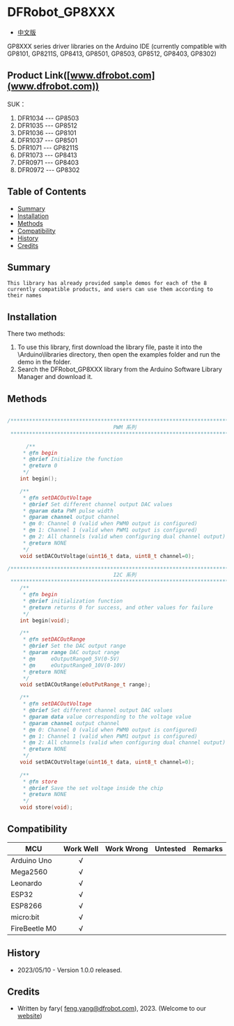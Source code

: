 # DFRobot_GP8XXX

* [中文版](./README_CN.md)

GP8XXX series driver libraries on the Arduino IDE (currently compatible with GP8101, GP8211S, GP8413, GP8501, GP8503, GP8512, GP8403, GP8302)

## Product Link([www.dfrobot.com](www.dfrobot.com))

SUK：

1. DFR1034 --- GP8503
2. DFR1035 --- GP8512
3. DFR1036 --- GP8101
4. DFR1037 --- GP8501
5. DFR1071 --- GP8211S
6. DFR1073 --- GP8413
7. DFR0971 --- GP8403
8. DFR0972 --- GP8302

## Table of Contents

  - [Summary](#summary)
  - [Installation](#installation)
  - [Methods](#methods)
  - [Compatibility](#compatibility)
  - [History](#history)
  - [Credits](#credits)

## Summary
    This library has already provided sample demos for each of the 8 currently compatible products, and users can use them according to their names
## Installation

There two methods: 
1. To use this library, first download the library file, paste it into the \Arduino\libraries directory, then open the examples folder and run the demo in the folder.
2. Search the DFRobot_GP8XXX library from the Arduino Software Library Manager and download it.

## Methods

```C++

/**************************************************************************
                                  PWM 系列
 **************************************************************************/

	  /**
     * @fn begin
     * @brief Initialize the function
     * @return 0
     */
    int begin();

    /**
     * @fn setDACOutVoltage
     * @brief Set different channel output DAC values
     * @param data PWM pulse width
     * @param channel output channel
     * @n 0: Channel 0 (valid when PWM0 output is configured)
     * @n 1: Channel 1 (valid when PWM1 output is configured)
     * @n 2: All channels (valid when configuring dual channel output)
     * @return NONE
     */
    void setDACOutVoltage(uint16_t data, uint8_t channel=0);

/**************************************************************************
                                  I2C 系列
 **************************************************************************/
    /**
     * @fn begin
     * @brief initialization function
     * @return returns 0 for success, and other values for failure 
     */
    int begin(void);

    /**
     * @fn setDACOutRange
     * @brief Set the DAC output range
     * @param range DAC output range
     * @n     eOutputRange0_5V(0-5V)
     * @n     eOutputRange0_10V(0-10V)
     * @return NONE
     */
    void setDACOutRange(eOutPutRange_t range);

    /**
     * @fn setDACOutVoltage
     * @brief Set different channel output DAC values
     * @param data value corresponding to the voltage value
     * @param channel output channel
     * @n 0: Channel 0 (valid when PWM0 output is configured)
     * @n 1: Channel 1 (valid when PWM1 output is configured)
     * @n 2: All channels (valid when configuring dual channel output)
     * @return NONE
     */
    void setDACOutVoltage(uint16_t data, uint8_t channel=0);
	
    /**
     * @fn store
     * @brief Save the set voltage inside the chip
     * @return NONE
     */
    void store(void);

```

## Compatibility

MCU                |  Work Well    | Work Wrong   | Untested    | Remarks
------------------ | :----------: | :----------: | :---------: | -----
Arduino Uno        |       √       |              |             | 
Mega2560           |      √       |              |             | 
Leonardo           |      √       |              |             | 
ESP32              |      √       |              |             | 
ESP8266            |      √       |              |             | 
micro:bit          |      √       |              |             | 
FireBeetle M0      |      √       |              |             | 

## History

- 2023/05/10 - Version 1.0.0 released.

## Credits

- Written by fary( feng.yang@dfrobot.com), 2023. (Welcome to our [website](https://www.dfrobot.com/))